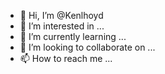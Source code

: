 - 👋 Hi, I’m @Kenlhoyd
- 👀 I’m interested in ...
- 🌱 I’m currently learning ...
- 💞️ I’m looking to collaborate on ...
- 📫 How to reach me ...

<!---
Kenlhoyd/Kenlhoyd is a ✨ special ✨ repository because its `README.md` (this file) appears on your GitHub profile.
You can click the Preview link to take a look at your changes.
--->
